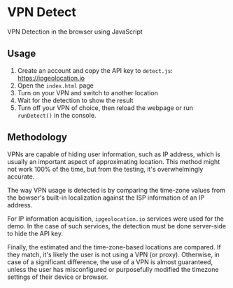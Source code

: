# VPN Detect

VPN Detection in the browser using JavaScript

## Usage

1. Create an account and copy the API key to `detect.js`: https://ipgeolocation.io
2. Open the `index.html` page
3. Turn on your VPN and switch to another location
4. Wait for the detection to show the result
5. Turn off your VPN of choice, then reload the webpage or run `runDetect()` in the console.

## Methodology

VPNs are capable of hiding user information, such as IP address, which is usually an important aspect of approximating location. This method might not work 100% of the time, but from the testing, it's overwhelmingly accurate.

The way VPN usage is detected is by comparing the time-zone values from the bowser's built-in localization against the ISP information of an IP address.

For IP information acquisition, `ipgeolocation.io` services were used for the demo. In the case of such services, the detection must be done server-side to hide the API key.

Finally, the estimated and the time-zone-based locations are compared. If they match, it's likely the user is not using a VPN (or proxy). Otherwise, in case of a significant difference, the use of a VPN is almost guaranteed, unless the user has misconfigured or purposefully modified the timezone settings of their device or browser.
